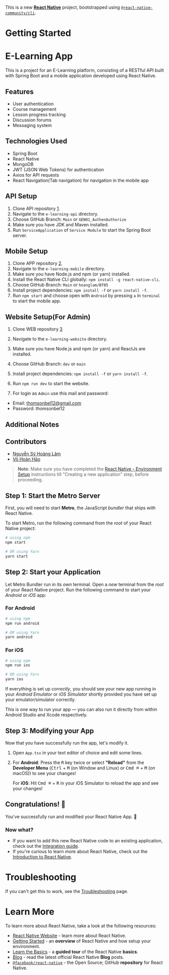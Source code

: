 This is a new [**React Native**](https://reactnative.dev) project, bootstrapped using [`@react-native-community/cli`](https://github.com/react-native-community/cli).

# Getting Started

# E-Learning App

This is a project for an E-Learning platform, consisting of a RESTful API built with Spring Boot and a mobile application developed using React Native.

## Features

- User authentication
- Course management
- Lesson progress tracking
- Discussion forums
- Messaging system

## Technologies Used

- Spring Boot
- React Native
- MongoDB
- JWT (JSON Web Tokens) for authentication
- Axios for API requests
- React Navigation(Tab navigation) for navigation in the mobile app

## API Setup

1. Clone API repository [1].
2. Navigate to the `e-learning-api` directory.
3. Choose GitHub Branch: `Main` or `GEN01_AuthenAuthorize`
4. Make sure you have JDK and Maven installed.
5. Run `ServiceApplication` of `Service Module` to start the Spring Boot server.

## Mobile Setup

1. Clone APP repository [2].
2. Navigate to the `e-learning-mobile` directory.
3. Make sure you have Node.js and npm (or yarn) installed.
4. Install the React Native CLI globally: `npm install -g react-native-cli`.
5. Choose GitHub Branch: `Main` or `hoanglam/BT05`
6. Install project dependencies: `npm install -f` or `yarn install -f`.
7. Run `npm start` and choose open with `Android` by pressing `a` in `terminal` to start the mobile app.

## Website Setup(For Admin)

1. Clone WEB repository [3]
2. Navigate to the `e-learning-website` directory.
3. Make sure you have Node.js and npm (or yarn) and ReactJs are installed.
4. Choose GitHub Branch: `dev` or `main`
5. Install project dependencies: `npm install -f` or `yarn install -f`.
6. Run `npm run dev` to start the website.

7. For login as `Admin` use this mail and password:
- Email: thomsonbel12@gmail.com
- Password: thomsonbel12

## Additional Notes

[1]: https://github.com/e-learning-team/e-learning-api         "e-learning-api"
[2]: https://github.com/e-learning-team/e-learning-mobile      "e-learning-mobile"
[3]: https://github.com/e-learning-team/e-learning-website     "e-learning-website"

## Contributors

- [Nguyễn Sỹ Hoàng Lâm](https://github.com/thomsonbel12)
- [Võ Hoàn Hảo](https://github.com/CunoVox)



>**Note**: Make sure you have completed the [React Native - Environment Setup](https://reactnative.dev/docs/environment-setup) instructions till "Creating a new application" step, before proceeding.

## Step 1: Start the Metro Server

First, you will need to start **Metro**, the JavaScript _bundler_ that ships _with_ React Native.

To start Metro, run the following command from the _root_ of your React Native project:

```bash
# using npm
npm start

# OR using Yarn
yarn start
```

## Step 2: Start your Application

Let Metro Bundler run in its _own_ terminal. Open a _new_ terminal from the _root_ of your React Native project. Run the following command to start your _Android_ or _iOS_ app:

### For Android

```bash
# using npm
npm run android

# OR using Yarn
yarn android
```

### For iOS

```bash
# using npm
npm run ios

# OR using Yarn
yarn ios
```

If everything is set up _correctly_, you should see your new app running in your _Android Emulator_ or _iOS Simulator_ shortly provided you have set up your emulator/simulator correctly.

This is one way to run your app — you can also run it directly from within Android Studio and Xcode respectively.

## Step 3: Modifying your App

Now that you have successfully run the app, let's modify it.

1. Open `App.tsx` in your text editor of choice and edit some lines.
2. For **Android**: Press the <kbd>R</kbd> key twice or select **"Reload"** from the **Developer Menu** (<kbd>Ctrl</kbd> + <kbd>M</kbd> (on Window and Linux) or <kbd>Cmd ⌘</kbd> + <kbd>M</kbd> (on macOS)) to see your changes!

   For **iOS**: Hit <kbd>Cmd ⌘</kbd> + <kbd>R</kbd> in your iOS Simulator to reload the app and see your changes!

## Congratulations! :tada:

You've successfully run and modified your React Native App. :partying_face:

### Now what?

- If you want to add this new React Native code to an existing application, check out the [Integration guide](https://reactnative.dev/docs/integration-with-existing-apps).
- If you're curious to learn more about React Native, check out the [Introduction to React Native](https://reactnative.dev/docs/getting-started).

# Troubleshooting

If you can't get this to work, see the [Troubleshooting](https://reactnative.dev/docs/troubleshooting) page.

# Learn More

To learn more about React Native, take a look at the following resources:

- [React Native Website](https://reactnative.dev) - learn more about React Native.
- [Getting Started](https://reactnative.dev/docs/environment-setup) - an **overview** of React Native and how setup your environment.
- [Learn the Basics](https://reactnative.dev/docs/getting-started) - a **guided tour** of the React Native **basics**.
- [Blog](https://reactnative.dev/blog) - read the latest official React Native **Blog** posts.
- [`@facebook/react-native`](https://github.com/facebook/react-native) - the Open Source; GitHub **repository** for React Native.
